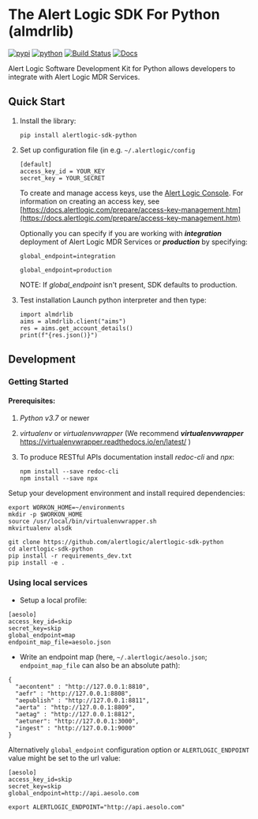 # The Alert Logic SDK For Python (almdrlib)

[![pypi](https://img.shields.io/pypi/v/alertlogic-sdk-python.svg)](https://pypi.python.org/pypi/alertlogic-sdk-python)
[![python](https://img.shields.io/pypi/pyversions/alertlogic-sdk-python.svg)](https://pypi.python.org/pypi/alertlogic-sdk-python)
[![Build Status](https://travis-ci.com/alertlogic/alertlogic-sdk-python.svg?branch=master)](https://travis-ci.com/alertlogic/alertlogic-sdk-python)
[![Docs](https://readthedocs.org/projects/pip/badge/?version=latest&style=plastic)](https://readthedocs.org/projects/alertlogic-sdk-python)

Alert Logic Software Development Kit for Python allows developers to integrate with Alert Logic MDR Services.

## Quick Start

1. Install the library:

	```pip install alertlogic-sdk-python```

2. Set up configuration file (in e.g. ```~/.alertlogic/config```

	```
	[default]
	access_key_id = YOUR_KEY
	secret_key = YOUR_SECRET
	```

	To create and manage access keys, use the [Alert Logic Console](https://console.account.alertlogic.com/#/aims/users).  For information on creating an access key, see 
	[https://docs.alertlogic.com/prepare/access-key-management.htm](https://docs.alertlogic.com/prepare/access-key-management.htm) 
   
	Optionally you can specify if you are working with ***integration*** deployment of Alert Logic MDR Services or ***production*** by specifying:

	```
	global_endpoint=integration
	```

	```
	global_endpoint=production
	```

	NOTE: If *global_endpoint* isn't present, SDK defaults to production.

3. Test installation
Launch python interpreter and then type:

	```
	import almdrlib
	aims = almdrlib.client("aims")
	res = aims.get_account_details()
	print(f"{res.json()}")
	```


## Development

### Getting Started

#### Prerequisites:

1. *Python v3.7* or newer
2. *virtualenv* or *virtualenvwrapper* (We recommend ***virtualenvwrapper***  <https://virtualenvwrapper.readthedocs.io/en/latest/> )
3. To produce RESTful APIs documentation install *redoc-cli* and *npx*:

    ```
    npm install --save redoc-cli
    npm install --save npx
    ```



Setup your development environment and install required dependencies:

```
export WORKON_HOME=~/environments
mkdir -p $WORKON_HOME
source /usr/local/bin/virtualenvwrapper.sh
mkvirtualenv alsdk
```

```
git clone https://github.com/alertlogic/alertlogic-sdk-python
cd alertlogic-sdk-python
pip install -r requirements_dev.txt
pip install -e .
```
    
### Using local services

- Setup a local profile:

```
[aesolo]
access_key_id=skip
secret_key=skip
global_endpoint=map
endpoint_map_file=aesolo.json
```

- Write an endpoint map (here, `~/.alertlogic/aesolo.json`; `endpoint_map_file` can also be an absolute path):

```
{
  "aecontent" : "http://127.0.0.1:8810",
  "aefr" : "http://127.0.0.1:8808",
  "aepublish" : "http://127.0.0.1:8811",
  "aerta" : "http://127.0.0.1:8809",
  "aetag" : "http://127.0.0.1:8812",
  "aetuner": "http://127.0.0.1:3000",
  "ingest" : "http://127.0.0.1:9000"
}
```

Alternatively `global_endpoint` configuration option or `ALERTLOGIC_ENDPOINT` value might be set to the url value:
```
[aesolo]
access_key_id=skip
secret_key=skip
global_endpoint=http://api.aesolo.com
```

```
export ALERTLOGIC_ENDPOINT="http://api.aesolo.com"
```